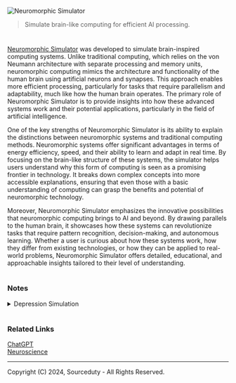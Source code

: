 ![Neuromorphic Simulator](https://github.com/user-attachments/assets/41c587d5-0b08-47ed-af9a-572341a45a39)

> Simulate brain-like computing for efficient AI processing.

#

[Neuromorphic Simulator](https://chatgpt.com/g/g-bm1sYNAtU-neuromorphic-simulator) was developed to simulate brain-inspired computing systems. Unlike traditional computing, which relies on the von Neumann architecture with separate processing and memory units, neuromorphic computing mimics the architecture and functionality of the human brain using artificial neurons and synapses. This approach enables more efficient processing, particularly for tasks that require parallelism and adaptability, much like how the human brain operates. The primary role of Neuromorphic Simulator is to provide insights into how these advanced systems work and their potential applications, particularly in the field of artificial intelligence.

One of the key strengths of Neuromorphic Simulator is its ability to explain the distinctions between neuromorphic systems and traditional computing methods. Neuromorphic systems offer significant advantages in terms of energy efficiency, speed, and their ability to learn and adapt in real time. By focusing on the brain-like structure of these systems, the simulator helps users understand why this form of computing is seen as a promising frontier in technology. It breaks down complex concepts into more accessible explanations, ensuring that even those with a basic understanding of computing can grasp the benefits and potential of neuromorphic technology.

Moreover, Neuromorphic Simulator emphasizes the innovative possibilities that neuromorphic computing brings to AI and beyond. By drawing parallels to the human brain, it showcases how these systems can revolutionize tasks that require pattern recognition, decision-making, and autonomous learning. Whether a user is curious about how these systems work, how they differ from existing technologies, or how they can be applied to real-world problems, Neuromorphic Simulator offers detailed, educational, and approachable insights tailored to their level of understanding.

#
### Notes

<details><summary>Depression Simulation</summary>
<br>

Python implementation of a simplified neuromorphic simulation for depression.

```
import numpy as np

# Define Neuron and Synapse classes
class Neuron:
    def __init__(self, neuron_type, baseline_activity):
        self.neuron_type = neuron_type
        self.activity = baseline_activity
        self.connections = []
        self.synaptic_strength = {}

    def add_connection(self, target_neuron, weight):
        self.connections.append(target_neuron)
        self.synaptic_strength[target_neuron] = weight

    def update_activity(self, external_input=0):
        total_input = external_input + sum([self.synaptic_strength[n] * n.activity for n in self.connections])
        self.activity = self.activation_function(total_input)

    def activation_function(self, input_value):
        # This is a placeholder; different circuits will override this method
        return np.maximum(0, input_value)

# Define specific neural circuits involved in depression
class PrefrontalCortexCircuit(Neuron):
    def activation_function(self, input_value):
        # Simplified activation function for prefrontal cortex
        threshold = 1.0
        return np.maximum(0, input_value - threshold)

class AmygdalaCircuit(Neuron):
    def activation_function(self, input_value):
        # Increased sensitivity in depression for the amygdala
        sensitivity_factor = 1.5
        return np.maximum(0, input_value * sensitivity_factor)

class HippocampusCircuit(Neuron):
    def activation_function(self, input_value):
        # Modulates memory and mood in the hippocampus
        memory_factor = 0.8
        return np.maximum(0, input_value * memory_factor)

# Define Neurotransmitter dynamics
class Neurotransmitter:
    def __init__(self, type, baseline_level):
        self.type = type
        self.level = baseline_level

    def release(self, amount):
        self.level += amount

    def reuptake(self, amount):
        self.level -= amount
        self.level = np.maximum(0, self.level)

# Environmental and Genetic Factors
def apply_stressors(neural_circuits, stressor_intensity):
    for circuit in neural_circuits:
        circuit.update_activity(external_input=stressor_intensity)

def apply_genetic_variation(neural_circuits, variation_factor):
    for circuit in neural_circuits:
        for synapse in circuit.connections:
            circuit.synaptic_strength[synapse] *= variation_factor

# Main Simulation Loop
def simulate_depression():
    # Initialize neurons
    pfc = PrefrontalCortexCircuit('excitatory', baseline_activity=1.0)
    amygdala = AmygdalaCircuit('excitatory', baseline_activity=0.5)
    hippocampus = HippocampusCircuit('inhibitory', baseline_activity=0.8)

    # Establish connections
    pfc.add_connection(amygdala, weight=0.6)
    hippocampus.add_connection(pfc, weight=0.4)
    amygdala.add_connection(hippocampus, weight=0.7)

    # Initialize neurotransmitters
    serotonin = Neurotransmitter('serotonin', baseline_level=1.0)
    dopamine = Neurotransmitter('dopamine', baseline_level=1.0)

    # Apply genetic predisposition
    apply_genetic_variation([pfc, amygdala, hippocampus], variation_factor=0.9)

    # Apply environmental stressors
    apply_stressors([pfc, amygdala, hippocampus], stressor_intensity=1.2)

    # Simulate over time
    for time_step in range(100):
        pfc.update_activity()
        amygdala.update_activity()
        hippocampus.update_activity()

        # Update neurotransmitter levels (simplified)
        serotonin.release(amount=0.1 * amygdala.activity)
        serotonin.reuptake(amount=0.05)
        dopamine.release(amount=0.1 * pfc.activity)
        dopamine.reuptake(amount=0.05)

        # Check for depressive symptoms (abstracted)
        if pfc.activity < 0.5 and amygdala.activity > 1.0:
            print(f"Time {time_step}: Depressive state detected")

# Run the simulation
simulate_depression()
```

<br>
</details>

#
### Related Links

[ChatGPT](https://github.com/sourceduty/ChatGPT)
<br>
[Neuroscience](https://github.com/sourceduty/Neuroscience)

***
Copyright (C) 2024, Sourceduty - All Rights Reserved.
